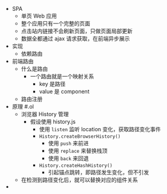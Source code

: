 - SPA
	- 单页 Web 应用
	- 整个应用只有一个完整的页面
	- 点击站内链接不会刷新页面，只做页面局部更新
	- 数据全都通过 ajax 请求获取，在前端异步展示
- 实现
	- 依赖路由
- 前端路由
	- 什么是路由
		- 一个路由就是一个映射关系
			- key 是路径
			- value 是 component
	- 路由注册
- 原理 #.ol
	- 浏览器 History 管理
		- 假设使用 history.js
			- 使用 `listen` 监听 location 变化，获取路径变化事件
			- `History.createBrowserHistory()`
				- 使用 `push` 来前进
				- 使用 `replace` 来替换栈顶
				- 使用 `back` 来回退
			- `History.createHashHistory()`
				- 引起锚点跳转，即路径发生变化，但不引发
	- 在检测到路径变化后，就可以替换对应的组件关系
-